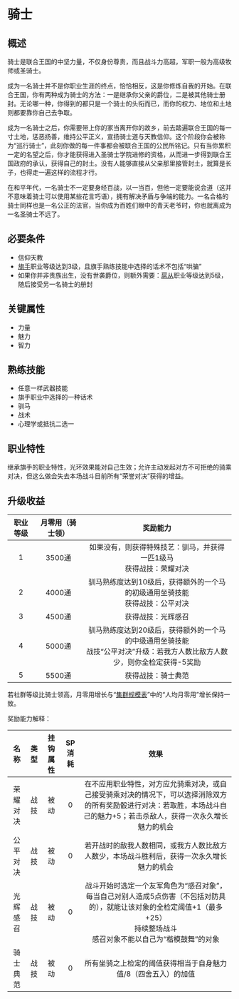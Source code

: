 # 骑士

## 概述

骑士是联合王国的中坚力量，不仅身份尊贵，而且战斗力高超，军职一般为高级牧师或圣骑士。

成为一名骑士并不是你职业生涯的终点，恰恰相反，这是你修炼自我的开始。在联合王国，你有两种成为骑士的方法：一是继承你父亲的爵位，二是被其他骑士册封。无论哪一种，你得到的都只是一个骑士的头衔而已，而你的权力、地位和土地则都要靠你自己去争取。

成为一名骑士之后，你需要带上你的家当离开你的故乡，前去踏遍联合王国的每一寸土地，惩恶扬善，维持公平正义，宣扬骑士道与天教信仰。这个阶段你会被称为“巡行骑士”，此刻你做的每一件事都会被联合王国的公民所铭记。只有当你累积一定的名望之后，你才能获得进入圣骑士学院进修的资格，从而进一步得到联合王国政府的承认，获得自己的封土。没有人能够直接从父亲那里接管封土，就算是长子，也得走一遍这样的流程才行。

在和平年代，一名骑士不一定要身经百战，以一当百，但他一定要能说会道（这并不意味着骑士可以使用某些花言巧语），拥有解决矛盾与争端的能力。一名合格的骑士同样也是一名公正的法官，当你成为百姓们眼中的青天老爷时，你也就离成为一名圣骑士不远了。

## 必要条件

* 信仰天教
* <a href="../../../basicJob/Standard-bearer" target="_blank">旗手</a>职业等级达到3级，且旗手熟练技能中选择的话术不包括“哄骗”
* 如果你并非贵族出生，没有世袭爵位，则额外需要：<a href="../squire" target="_blank">扈从</a>职业等级达到5级，随后接受另一名骑士的册封

## 关键属性

* 力量
* 魅力
* 智力

## 熟练技能

* 任意一样武器技能
* 旗手职业中选择的一种话术
* 驯马
* 战术
* 心理学或抵抗二选一
  
## 职业特性

继承旗手的职业特性，光环效果能对自己生效；允许主动发起对方不可拒绝的骑乘对决，但这么做会失去本场战斗目前所有“荣誉对决”获得的增益。

## 升级收益

职业等级|月零用（骑士领）|奖励能力
:--:|:--:|:--:
1|3500通|如果没有，则获得特殊技艺：驯马，并获得一匹1级马<br>获得战技：荣耀对决
2|4000通|驯马熟练度达到10级后，获得额外的一个马的初级通用坐骑技能<br>获得战技：公平对决
3|4500通|获得战技：光辉感召
4|5000通|驯马熟练度达到20级后，获得额外的一个马的中级通用坐骑技能<br>战技“公平对决”升级：若我方人数比敌方人数少，则你全检定获得-5奖励
5|5500通|获得战技：骑士典范

若社群等级比骑士领高，月零用增长与“<a href="../../../scaleList" target="_blank">集群规模表</a>”中的“人均月零用”增长保持一致。

奖励能力解释：

名称|类型|挂钩属性|SP消耗|效果
:--:|:--:|:--:|:--:|:--:
荣耀对决|战技|被动|0|在不应用职业特性，对方应允骑乘对决，或自己接受骑乘对决的情况下，可以选择消除双方的所有奖励骰进行对决：若取胜，本场战斗自己的魅力+5；若击杀敌人，获得一次永久增长魅力的机会
公平对决|战技|被动|0|若开战时的敌我人数相同，或我方人数比敌方人数少，本场战斗胜利后，获得一次永久增长魅力的机会
光辉感召|战技|被动|0|战斗开始时选定一个友军角色为“感召对象”，每当自己对别人造成5点伤害（不包括对防具的），就能让该对象的全检定阈值+1（最多+25）<br>持续整场战斗<br>感召对象不能以自己为“楷模鼓舞”的对象
骑士典范|战技|被动|0|所有坐骑之上检定的阈值获得相当于自身魅力值/8（四舍五入）的加值

